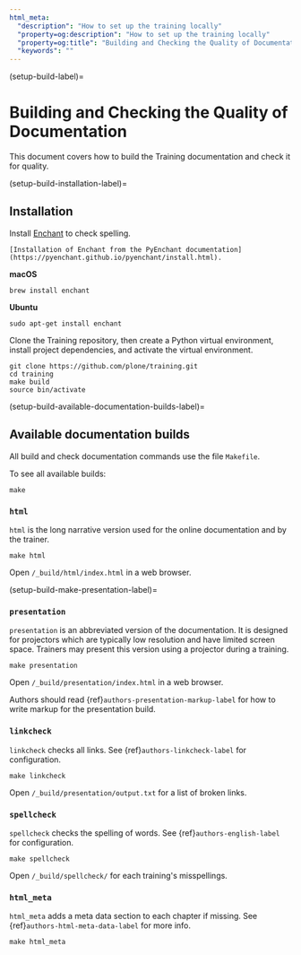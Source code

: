 ```yaml
---
html_meta:
  "description": "How to set up the training locally"
  "property=og:description": "How to set up the training locally"
  "property=og:title": "Building and Checking the Quality of Documentation"
  "keywords": ""
---
```


(setup-build-label)=

# Building and Checking the Quality of Documentation

This document covers how to build the Training documentation and check it for quality.


(setup-build-installation-label)=

## Installation

Install [Enchant](https://abiword.github.io/enchant/) to check spelling.

```{seealso}
[Installation of Enchant from the PyEnchant documentation](https://pyenchant.github.io/pyenchant/install.html).
```

**macOS**

```shell
brew install enchant
```

**Ubuntu**

```shell
sudo apt-get install enchant
```

Clone the Training repository, then create a Python virtual environment, install project dependencies, and activate the virtual environment.

```shell
git clone https://github.com/plone/training.git
cd training
make build
source bin/activate
```


(setup-build-available-documentation-builds-label)=

## Available documentation builds

All build and check documentation commands use the file `Makefile`.

To see all available builds:

```shell
make
```


### `html`

`html` is the long narrative version used for the online documentation and by the trainer.

```shell
make html
```

Open `/_build/html/index.html` in a web browser.


(setup-build-make-presentation-label)=

### `presentation`

`presentation` is an abbreviated version of the documentation.
It is designed for projectors which are typically low resolution and have limited screen space.
Trainers may present this version using a projector during a training.

```shell
make presentation
```

Open `/_build/presentation/index.html` in a web browser.

Authors should read {ref}`authors-presentation-markup-label` for how to write markup for the presentation build.


### `linkcheck`

`linkcheck` checks all links.
See {ref}`authors-linkcheck-label` for configuration.

```shell
make linkcheck
```

Open `/_build/presentation/output.txt` for a list of broken links.


### `spellcheck`

`spellcheck` checks the spelling of words.
See {ref}`authors-english-label` for configuration.

```shell
make spellcheck
```

Open `/_build/spellcheck/` for each training's misspellings.


### `html_meta`

`html_meta` adds a meta data section to each chapter if missing.
See {ref}`authors-html-meta-data-label` for more info.

```shell
make html_meta
```
